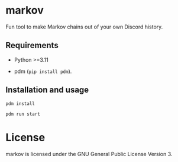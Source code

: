 # markov
Fun tool to make Markov chains out of your own Discord history.

## Requirements

* Python >=3.11

* pdm (`pip install pdm`).

## Installation and usage

`pdm install`

`pdm run start`

# License

markov is licensed under the GNU General Public License Version 3.
